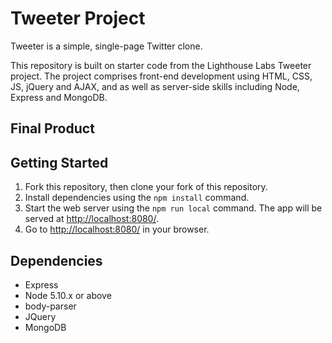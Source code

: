 # Tweeter Project

Tweeter is a simple, single-page Twitter clone.

This repository is built on starter code from the Lighthouse Labs Tweeter project. The project comprises front-end development using HTML, CSS, JS, jQuery and AJAX, and as well as server-side skills including Node, Express and MongoDB.

## Final Product

## Getting Started

1. Fork this repository, then clone your fork of this repository.
2. Install dependencies using the `npm install` command.
3. Start the web server using the `npm run local` command. The app will be served at <http://localhost:8080/>.
4. Go to <http://localhost:8080/> in your browser.

## Dependencies

- Express
- Node 5.10.x or above
- body-parser
- JQuery
- MongoDB
